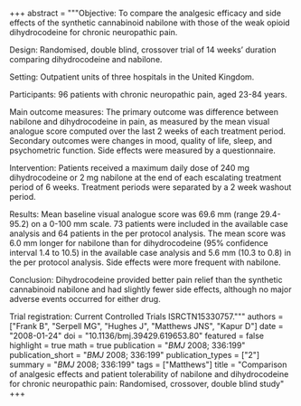 +++
abstract = """Objective: To compare the analgesic efficacy and side effects of the synthetic cannabinoid nabilone with those of the weak opioid dihydrocodeine for chronic neuropathic pain.

Design: Randomised, double blind, crossover trial of 14 weeks’ duration comparing dihydrocodeine and nabilone.

Setting: Outpatient units of three hospitals in the United Kingdom.

Participants: 96 patients with chronic neuropathic pain, aged 23-84 years.

Main outcome measures: The primary outcome was difference between nabilone and dihydrocodeine in pain, as measured by the mean visual analogue score computed over the last 2 weeks of each treatment period. Secondary outcomes were changes in mood, quality of life, sleep, and psychometric function. Side effects were measured by a questionnaire.

Intervention: Patients received a maximum daily dose of 240 mg dihydrocodeine or 2 mg nabilone at the end of each escalating treatment period of 6 weeks. Treatment periods were separated by a 2 week washout period.

Results: Mean baseline visual analogue score was 69.6 mm (range 29.4-95.2) on a 0-100 mm scale. 73 patients were included in the available case analysis and 64 patients in the per protocol analysis. The mean score was 6.0 mm longer for nabilone than for dihydrocodeine (95% confidence interval 1.4 to 10.5) in the available case analysis and 5.6 mm (10.3 to 0.8) in the per protocol analysis. Side effects were more frequent with nabilone.

Conclusion: Dihydrocodeine provided better pain relief than the synthetic cannabinoid nabilone and had slightly fewer side effects, although no major adverse events occurred for either drug.

Trial registration: Current Controlled Trials ISRCTN15330757."""
authors = ["Frank B", "Serpell MG", "Hughes J", "Matthews JNS", "Kapur D"]
date = "2008-01-24"
doi = "10.1136/bmj.39429.619653.80"
featured = false
highlight = true
math = true
publication = "*BMJ* 2008; 336:199"
publication_short = "*BMJ* 2008; 336:199"
publication_types = ["2"]
summary = "*BMJ* 2008; 336:199"
tags = ["Matthews"]
title = "Comparison of analgesic effects and patient tolerability of nabilone and dihydrocodeine for chronic neuropathic pain: Randomised, crossover, double blind study"
+++
